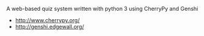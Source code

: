 A web-based quiz system written with python 3 using CherryPy and Genshi

* http://www.cherrypy.org/
* http://genshi.edgewall.org/
